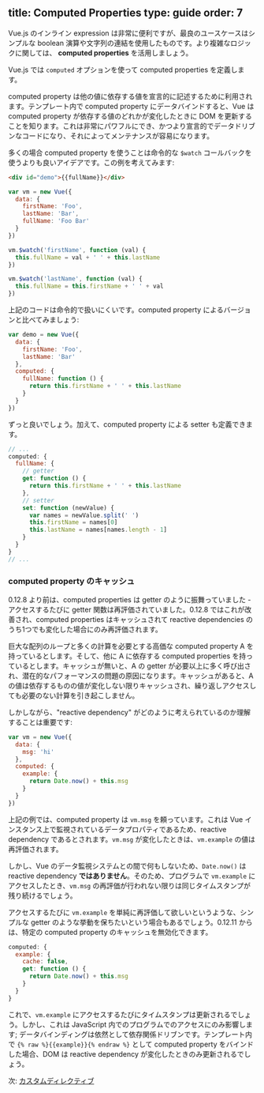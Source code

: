 title: Computed Properties
type: guide
order: 7
---

Vue.js のインライン expression は非常に便利ですが、最良のユースケースはシンプルな boolean 演算や文字列の連結を使用したものです。より複雑なロジックに関しては、 **computed properties** を活用しましょう。

Vue.js では `computed` オプションを使って computed properties を定義します。

computed property は他の値に依存する値を宣言的に記述するために利用されます。テンプレート内で computed property にデータバインドすると、Vue は computed property が依存する値のどれかが変化したときに DOM を更新することを知ります。これは非常にパワフルにでき、かつより宣言的でデータドリブンなコードになり、それによってメンテナンスが容易になります。

多くの場合 computed property を使うことは命令的な `$watch` コールバックを使うよりも良いアイデアです。この例を考えてみます:

``` html
<div id="demo">{{fullName}}</div>
```

``` js
var vm = new Vue({
  data: {
    firstName: 'Foo',
    lastName: 'Bar',
    fullName: 'Foo Bar'
  }
})

vm.$watch('firstName', function (val) {
  this.fullName = val + ' ' + this.lastName
})

vm.$watch('lastName', function (val) {
  this.fullName = this.firstName + ' ' + val
})
```

上記のコードは命令的で扱いにくいです。computed property によるバージョンと比べてみましょう:

``` js
var demo = new Vue({
  data: {
    firstName: 'Foo',
    lastName: 'Bar'
  },
  computed: {
    fullName: function () {
      return this.firstName + ' ' + this.lastName
    }
  }
})
```

ずっと良いでしょう。加えて、computed property による setter も定義できます。

``` js
// ...
computed: {
  fullName: {
    // getter
    get: function () {
      return this.firstName + ' ' + this.lastName
    },
    // setter
    set: function (newValue) {
      var names = newValue.split(' ')
      this.firstName = names[0]
      this.lastName = names[names.length - 1]
    }
  }
}
// ...
```

### computed property のキャッシュ

0.12.8 より前は、computed properties は getter のように振舞っていました - アクセスするたびに getter 関数は再評価されていました。0.12.8 ではこれが改善され、computed properties はキャッシュされて reactive dependencies のうち1つでも変化した場合にのみ再評価されます。

巨大な配列のループと多くの計算を必要とする高価な computed property A を持っているとします。そして、他に A に依存する computed properties を持っているとします。キャッシュが無いと、A の getter が必要以上に多く呼び出され、潜在的なパフォーマンスの問題の原因になります。キャッシュがあると、A の値は依存するものの値が変化しない限りキャッシュされ、繰り返しアクセスしても必要のない計算を引き起こしません。

しかしながら、"reactive dependency" がどのように考えられているのか理解することは重要です:

``` js
var vm = new Vue({
  data: {
    msg: 'hi'
  },
  computed: {
    example: {
      return Date.now() + this.msg
    }
  }
})
```

上記の例では、computed property は `vm.msg` を頼っています。これは Vue インスタンス上で監視されているデータプロパティであるため、reactive dependency であるとされます。`vm.msg` が変化したときは、`vm.example` の値は再評価されます。

しかし、Vue のデータ監視システムとの間で何もしないため、`Date.now()` は reactive dependency **ではありません**。そのため、プログラムで `vm.example` にアクセスしたとき、`vm.msg` の再評価が行われない限りは同じタイムスタンプが残り続けるでしょう。

アクセスするたびに `vm.example` を単純に再評価して欲しいというような、シンプルな getter のような挙動を保ちたいという場合もあるでしょう。0.12.11 からは、特定の computed property のキャッシュを無効化できます。

``` js
computed: {
  example: {
    cache: false,
    get: function () {
      return Date.now() + this.msg
    }
  }
}
```

これで、`vm.example` にアクセスするたびにタイムスタンプは更新されるでしょう。しかし、これは JavaScript 内でのプログラムでのアクセスにのみ影響します; データバインディングは依然として依存関係ドリブンです。テンプレート内で `{% raw %}{{example}}{% endraw %}` として computed property をバインドした場合、DOM は reactive dependency が変化したときのみ更新されるでしょう。

次: [カスタムディレクティブ](/guide/custom-directive.html)

